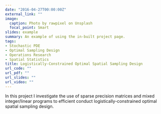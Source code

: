 ```yaml
---
date: "2016-04-27T00:00:00Z"
external_link: ""
image:
  caption: Photo by rawpixel on Unsplash
  focal_point: Smart
slides: example
summary: An example of using the in-built project page.
tags:
- Stochastic PDE
- Optimal Sampling Design
- Operations Research
- Spatial Statistics
title: Logistically-Constrained Optimal Spatial Sampling Design
url_code: ""
url_pdf: ""
url_slides: ""
url_video: ""
---
```


In this project I investigate the use of sparse precision matrices and mixed integer/linear programs to efficient conduct logistically-constrained optimal spatial sampling design. 
